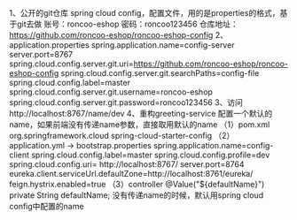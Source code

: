 1、公开的git仓库
spring cloud config，配置文件，用的是properties的格式，基于git去做
账号：roncoo-eshop
密码：roncoo123456
仓库地址：https://github.com/roncoo-eshop/roncoo-eshop-config
2、application.properties
spring.application.name=config-server
server.port=8767
spring.cloud.config.server.git.uri=https://github.com/roncoo-eshop/roncoo-eshop-config
spring.cloud.config.server.git.searchPaths=config-file
spring.cloud.config.label=master
spring.cloud.config.server.git.username=roncoo-eshop
spring.cloud.config.server.git.password=roncoo123456
3、访问http://localhost:8767/name/dev
4、重构greeting-service
配置一个默认的name，如果前端没有传递name参数，直接取用默认的name
（1）pom.xml
<dependency>
	<groupId>org.springframework.cloud</groupId>
	<artifactId>spring-cloud-starter-config</artifactId>
</dependency>
（2）application.yml -> bootstrap.properties
spring.application.name=config-client
spring.cloud.config.label=master
spring.cloud.config.profile=dev
spring.cloud.config.uri= http://localhost:8767/
server.port=8764
eureka.client.serviceUrl.defaultZone=http://localhost:8761/eureka/
feign.hystrix.enabled=true
（3）controller
@Value("${defaultName}")
private String defaultName;
没有传递name的时候，默认用spring cloud config中配置的name
